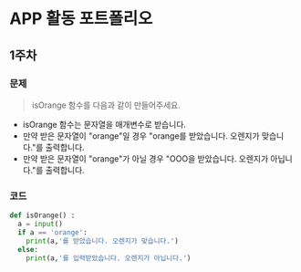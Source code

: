 # APP 활동 포트폴리오

## 1주차

### 문제

> isOrange 함수를 다음과 같이 만들어주세요.

- isOrange 함수는 문자열을 매개변수로 받습니다.
- 만약 받은 문자열이 "orange"일 경우 "orange를 받았습니다. 오렌지가 맞습니다."를 출력합니다.
- 만약 받은 문자열이 "orange"가 아닐 경우 "OOO을 받았습니다. 오렌지가 아닙니다."를 출력합니다.

### 코드

```python
def isOrange() :
  a = input()
  if a == 'orange':
    print(a,'를 받았습니다. 오렌지가 맞습니다.')
  else:
    print(a,'를 입력받았습니다. 오렌지가 아닙니다.')
```
